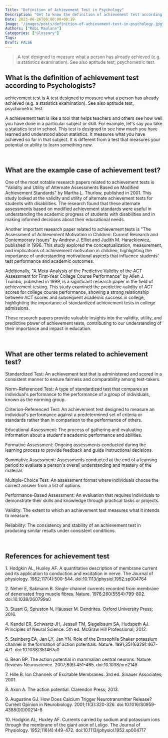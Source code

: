 ```yaml
---
Title: "Definition of Achievement Test in Psychology"
Description: "Get to know the definition of achievement test according to psychologists."
Date: 2023-06-26T06:00:00+00:19
Image: "/images/posts/definition-of-achievement-test-in-psychology.jpg"
Authors: ["Robi Maulana"]
Categories: ["Glossary"]
Tags: 
Draft: FALSE
---
```





> A test designed to measure what a person has already achieved (e.g. a statistics examination). See also aptitude test, psychometric test.

## What is the definition of achievement test according to Psychologists?

achievement test is A test designed to measure what a person has already achieved (e.g. a statistics examination). See also aptitude test, psychometric test.

A achievement test is like a tool that helps teachers and others see how well you have done in a particular subject or skill. For example, let's say you take a statistics test in school. This test is designed to see how much you have learned and understood about statistics. It measures what you have achieved so far in that subject. It is different from a test that measures your potential or ability to learn something new.

 

## What are the example case of achievement test?

One of the most notable research papers related to achievement tests is "Validity and Utility of Alternate Assessments Based on Modified Achievement Standards" by Martha L. Thurlow, published in 2001. This study looked at the validity and utility of alternate achievement tests for students with disabilities. The research found that these alternate assessments based on modified achievement standards were useful in understanding the academic progress of students with disabilities and in making informed decisions about their educational needs.

Another important research paper related to achievement tests is "The Assessment of Achievement Motivation in Children: Current Research and Contemporary Issues" by Andrew J. Elliot and Judith M. Harackiewicz, published in 1996. This study explored the conceptualization, measurement, and implications of achievement motivation in children, highlighting the importance of understanding motivational aspects that influence students' test performance and academic outcomes.

Additionally, "A Meta-Analysis of the Predictive Validity of the ACT Assessment for First-Year College Course Performance" by Allen J. Trumbo, published in 1999, is a significant research paper in the field of achievement testing. This study examined the predictive validity of ACT scores for college course performance, showing a strong relationship between ACT scores and subsequent academic success in college, highlighting the importance of standardized achievement tests in college admissions.

These research papers provide valuable insights into the validity, utility, and predictive power of achievement tests, contributing to our understanding of their importance and impact in education.

 

## What are other terms related to achievement test?

Standardized Test: An achievement test that is administered and scored in a consistent manner to ensure fairness and comparability among test-takers.

Norm-Referenced Test: A type of standardized test that compares an individual's performance to the performance of a group of individuals, known as the norming group.

Criterion-Referenced Test: An achievement test designed to measure an individual's performance against a predetermined set of criteria or standards rather than in comparison to the performance of others.

Educational Assessment: The process of gathering and evaluating information about a student's academic performance and abilities.

Formative Assessment: Ongoing assessments conducted during the learning process to provide feedback and guide instructional decisions.

Summative Assessment: Assessments conducted at the end of a learning period to evaluate a person's overall understanding and mastery of the material.

Multiple-Choice Test: An assessment format where individuals choose the correct answer from a list of options.

Performance-Based Assessment: An evaluation that requires individuals to demonstrate their skills and knowledge through practical tasks or projects.

Validity: The extent to which an achievement test measures what it intends to measure.

Reliability: The consistency and stability of an achievement test in producing similar results under consistent conditions.

 

## References for achievement test

1\. Hodgkin AL, Huxley AF. A quantitative description of membrane current and its application to conduction and excitation in nerve. The Journal of physiology. 1952;117(4):500-544. doi:10.1113/jphysiol.1952.sp004764

2\. Neher E, Sakmann B. Single-channel currents recorded from membrane of denervated frog muscle fibres. Nature. 1976;260(5554):799-802. doi:10.1038/260799a0

3\. Stuart G, Spruston N, Häusser M. Dendrites. Oxford University Press; 2016.

4\. Kandel ER, Schwartz JH, Jessell TM, Siegelbaum SA, Hudspeth AJ. Principles of Neural Science. 5th ed. McGraw Hill Professional; 2012.

5\. Steinberg EA, Jan LY, Jan YN. Role of the Drosophila Shaker potassium channel in the formation of action potentials. Nature. 1991;351(6329):467-471. doi:10.1038/351467a0

6\. Bean BP. The action potential in mammalian central neurons. Nature Reviews Neuroscience. 2007;8(6):451-465. doi:10.1038/nrn2148

7\. Hille B. Ion Channels of Excitable Membranes. 3rd ed. Sinauer Associates; 2001.

8\. Axon A. The action potential. Clarendon Press; 2013.

9\. Augustine GJ. How Does Calcium Trigger Neurotransmitter Release? Current Opinion in Neurobiology. 2001;11(3):320-326. doi:10.1016/S0959-4388(00)00214-8

10\. Hodgkin AL, Huxley AF. Currents carried by sodium and potassium ions through the membrane of the giant axon of Loligo. The Journal of Physiology. 1952;116(4):449-472. doi:10.1113/jphysiol.1952.sp004717
